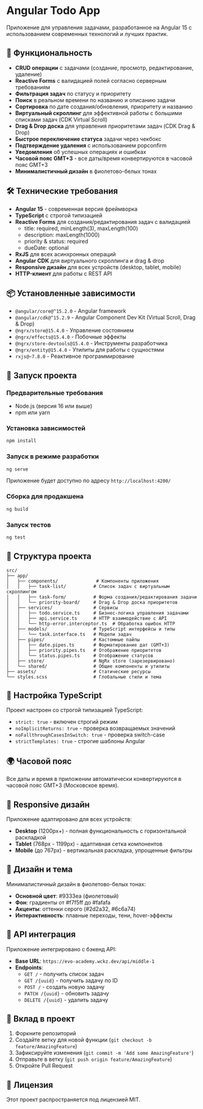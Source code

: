 # Angular Todo App

Приложение для управления задачами, разработанное на Angular 15 с использованием современных технологий и лучших практик.

## 🚀 Функциональность

- **CRUD операции** с задачами (создание, просмотр, редактирование, удаление)
- **Reactive Forms** с валидацией полей согласно серверным требованиям
- **Фильтрация задач** по статусу и приоритету
- **Поиск** в реальном времени по названию и описанию задачи
- **Сортировка** по дате создания/обновления, приоритету и названию
- **Виртуальный скроллинг** для эффективной работы с большими списками задач (CDK Virtual Scroll)
- **Drag & Drop доска** для управления приоритетами задач (CDK Drag & Drop)
- **Быстрое переключение статуса** задачи через чекбокс
- **Подтверждение удаления** с использованием popconfirm
- **Уведомления** об успешных операциях и ошибках
- **Часовой пояс GMT+3** - все даты/время конвертируются в часовой пояс GMT+3
- **Минималистичный дизайн** в фиолетово-белых тонах

## 🛠 Технические требования

- **Angular 15** - современная версия фреймворка
- **TypeScript** с строгой типизацией
- **Reactive Forms** для создания/редактирования задач с валидацией
  - title: required, minLength(3), maxLength(100)
  - description: maxLength(1000)
  - priority & status: required
  - dueDate: optional
- **RxJS** для всех асинхронных операций
- **Angular CDK** для виртуального скроллинга и drag & drop
- **Responsive дизайн** для всех устройств (desktop, tablet, mobile)
- **HTTP-клиент** для работы с REST API

## 📦 Установленные зависимости

- `@angular/core@^15.2.0` - Angular framework
- `@angular/cdk@^15.2.9` - Angular Component Dev Kit (Virtual Scroll, Drag & Drop)
- `@ngrx/store@15.4.0` - Управление состоянием
- `@ngrx/effects@15.4.0` - Побочные эффекты
- `@ngrx/store-devtools@15.4.0` - Инструменты разработчика
- `@ngrx/entity@15.4.0` - Утилиты для работы с сущностями
- `rxjs@~7.8.0` - Реактивное программирование

## 🚀 Запуск проекта

### Предварительные требования
- Node.js (версия 16 или выше)
- npm или yarn

### Установка зависимостей
```bash
npm install
```

### Запуск в режиме разработки
```bash
ng serve
```
Приложение будет доступно по адресу `http://localhost:4200/`

### Сборка для продакшена
```bash
ng build
```

### Запуск тестов
```bash
ng test
```

## 📁 Структура проекта

```
src/
├── app/
│   ├── components/              # Компоненты приложения
│   │   ├── task-list/          # Список задач с виртуальным скроллингом
│   │   ├── task-form/          # Форма создания/редактирования задачи
│   │   └── priority-board/     # Drag & Drop доска приоритетов
│   ├── services/               # Сервисы
│   │   ├── todo.service.ts     # Бизнес-логика управления задачами
│   │   ├── api.service.ts      # HTTP взаимодействие с API
│   │   └── http-error.interceptor.ts  # Обработка ошибок HTTP
│   ├── models/                 # TypeScript интерфейсы и типы
│   │   └── task.interface.ts   # Модели задач
│   ├── pipes/                  # Кастомные пайпы
│   │   ├── date.pipes.ts       # Форматирование дат (GMT+3)
│   │   ├── priority.pipes.ts   # Отображение приоритетов
│   │   └── status.pipes.ts     # Отображение статусов
│   ├── store/                  # NgRx store (зарезервировано)
│   └── shared/                 # Общие компоненты и утилиты
├── assets/                     # Статические ресурсы
└── styles.scss                 # Глобальные стили и тема
```

## 🔧 Настройка TypeScript

Проект настроен со строгой типизацией TypeScript:
- `strict: true` - включен строгий режим
- `noImplicitReturns: true` - проверка возвращаемых значений
- `noFallthroughCasesInSwitch: true` - проверка switch-case
- `strictTemplates: true` - строгие шаблоны Angular

## 🌍 Часовой пояс

Все даты и время в приложении автоматически конвертируются в часовой пояс GMT+3 (Московское время).

## 📱 Responsive дизайн

Приложение адаптировано для всех устройств:
- **Desktop** (1200px+) - полная функциональность с горизонтальной раскладкой
- **Tablet** (768px - 1199px) - адаптивная сетка компонентов
- **Mobile** (до 767px) - вертикальная раскладка, упрощенные фильтры

## 🎨 Дизайн и тема

Минималистичный дизайн в фиолетово-белых тонах:
- **Основной цвет**: #9333ea (фиолетовый)
- **Фон**: градиенты от #f7f5ff до #fafafa
- **Акценты**: оттенки серого (#2d2a32, #6c6a74)
- **Интерактивность**: плавные переходы, тени, hover-эффекты

## 🔌 API интеграция

Приложение интегрировано с бэкенд API:
- **Base URL**: `https://evo-academy.wckz.dev/api/middle-1`
- **Endpoints**:
  - `GET /` - получить список задач
  - `GET /{uuid}` - получить задачу по ID
  - `POST /` - создать новую задачу
  - `PATCH /{uuid}` - обновить задачу
  - `DELETE /{uuid}` - удалить задачу

## 🤝 Вклад в проект

1. Форкните репозиторий
2. Создайте ветку для новой функции (`git checkout -b feature/AmazingFeature`)
3. Зафиксируйте изменения (`git commit -m 'Add some AmazingFeature'`)
4. Отправьте в ветку (`git push origin feature/AmazingFeature`)
5. Откройте Pull Request

## 📄 Лицензия

Этот проект распространяется под лицензией MIT.
